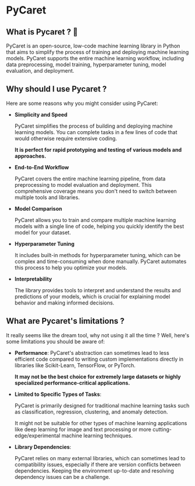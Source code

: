 # PyCaret

## What is Pycaret ? 🤔

PyCaret is an open-source, low-code machine learning library in Python that aims to simplify the process of training and deploying machine learning models. PyCaret supports the entire machine learning workflow, including data preprocessing, model training, hyperparameter tuning, model evaluation, and deployment.

## Why should I use Pycaret ?

Here are some reasons why you might consider using PyCaret:
- **Simplicity and Speed**

    PyCaret simplifies the process of building and deploying machine learning models. You can complete tasks in a few lines of code that would otherwise require extensive coding.

    **It is perfect for rapid prototyping and testing of various models and approaches.**

- **End-to-End Workflow**

    PyCaret covers the entire machine learning pipeline, from data preprocessing to model evaluation and deployment. This comprehensive coverage means you don't need to switch between multiple tools and libraries.

-  **Model Comparison**

    PyCaret allows you to train and compare multiple machine learning models with a single line of code, helping you quickly identify the best model for your dataset.

- **Hyperparameter Tuning**

    It includes built-in methods for hyperparameter tuning, which can be complex and time-consuming when done manually. PyCaret automates this process to help you optimize your models.
- **Interpretability**

    The library provides tools to interpret and understand the results and predictions of your models, which is crucial for explaining model behavior and making informed decisions.

## What are Pycaret's limitations ?

It really seems like the dream tool, why not using it all the time ? Well, here's some limitations you should be aware of:

- **Performance**:
  PyCaret's abstraction can sometimes lead to less efficient code compared to writing custom implementations directly in libraries like Scikit-Learn, TensorFlow, or PyTorch.

  **It may not be the best choice for extremely large datasets or highly specialized performance-critical applications.**

- **Limited to Specific Types of Tasks**:

  PyCaret is primarily designed for traditional machine learning tasks such as classification, regression, clustering, and anomaly detection.

  It might not be suitable for other types of machine learning applications like deep learning for image and text processing or more cutting-edge/experimental machine learning techniques.

- **Library Dependencies**:

  PyCaret relies on many external libraries, which can sometimes lead to compatibility issues, especially if there are version conflicts between dependencies. Keeping the environment up-to-date and resolving dependency issues can be a challenge.
